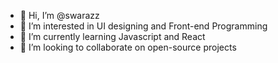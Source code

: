 - 👋 Hi, I’m @swarazz
- 👀 I’m interested in UI designing and Front-end Programming
- 🌱 I’m currently learning Javascript and React
- 💞️ I’m looking to collaborate on open-source projects
